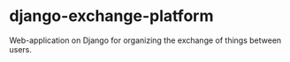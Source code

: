 # django-exchange-platform
Web-application on Django for organizing the exchange of things between users.
